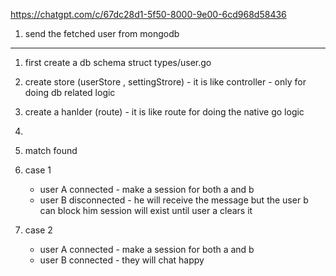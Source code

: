 https://chatgpt.com/c/67dc28d1-5f50-8000-9e00-6cd968d58436

1. send the fetched user from mongodb

---

1. first create a db schema struct types/user.go
2. create store (userStore , settingStrore) - it is like controller - only for doing db related logic
3. create a hanlder (route) - it is like route for doing the native go logic
4.

5. match found
6. case 1
   - user A connected - make a session for both a and b
   - user B disconnected - he will receive the message but the user b can block him session will exist until user a clears it
7. case 2
   - user A connected - make a session for both a and b
   - user B connected - they will chat happy
